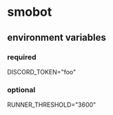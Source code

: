 # smobot
## environment variables
### required
DISCORD_TOKEN="foo"
### optional
RUNNER_THRESHOLD="3600"